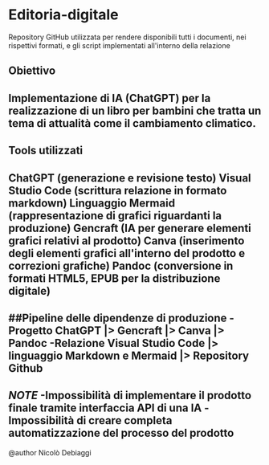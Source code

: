 # Editoria-digitale
Repository GitHub utilizzata per rendere disponibili tutti i documenti, nei rispettivi formati, e gli script implementati all'interno della relazione
## Obiettivo
Implementazione di IA (ChatGPT) per la realizzazione di un libro per bambini che tratta un tema di attualità come il cambiamento climatico.
---
## Tools utilizzati
ChatGPT (generazione e revisione testo)
Visual Studio Code (scrittura relazione in formato markdown)
Linguaggio Mermaid (rappresentazione di grafici riguardanti la produzione)
Gencraft (IA per generare elementi grafici relativi al prodotto)
Canva (inserimento degli elementi grafici all'interno del prodotto e correzioni grafiche)
Pandoc (conversione in formati HTML5, EPUB per la distribuzione digitale)
---
##Pipeline delle dipendenze di produzione
-Progetto
ChatGPT |> Gencraft |> Canva |> Pandoc
-Relazione
Visual Studio Code |> linguaggio Markdown e Mermaid |> Repository Github
---
***NOTE***
-Impossibilità di implementare il prodotto finale tramite interfaccia API di una IA
-Impossibilità di creare completa automatizzazione del processo del prodotto
---
@author Nicolò Debiaggi

